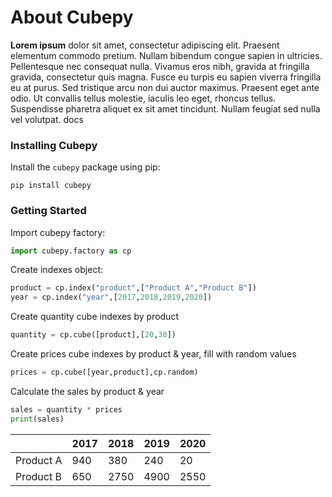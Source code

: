 # About Cubepy

**Lorem ipsum** dolor sit amet, consectetur adipiscing elit. Praesent elementum commodo pretium. Nullam bibendum congue sapien in ultricies. Pellentesque nec consequat nulla. Vivamus eros nibh, gravida at fringilla gravida, consectetur quis magna. Fusce eu turpis eu sapien viverra fringilla eu at purus. Sed tristique arcu non dui auctor maximus. Praesent eget ante odio. Ut convallis tellus molestie, iaculis leo eget, rhoncus tellus. Suspendisse pharetra aliquet ex sit amet tincidunt. Nullam feugiat sed nulla vel volutpat. docs


### Installing Cubepy

Install the  `cubepy`  package using pip:
```
pip install cubepy
```


### Getting Started

Import cubepy factory:
```python
import cubepy.factory as cp
```
 
Create indexes object:
```python
product = cp.index("product",["Product A","Product B"])
year = cp.index("year",[2017,2018,2019,2020])
```

Create quantity cube indexes by product

```python
quantity = cp.cube([product],[20,30])
```
Create prices cube indexes by product & year, fill with random values

```python
prices = cp.cube([year,product],cp.random)
```

Calculate the sales by product & year

```python
sales = quantity * prices
print(sales)
```

|  |2017|2018|2019|2020|
|--|--|--|--|--|
|Product A|  940|  380|  240|  20|
|Product B|  650|  2750|  4900| 2550|


<!--stackedit_data:
eyJoaXN0b3J5IjpbMTcwODYxNjc3NCwxNjE5NTg5NzUsMTU0ND
AwNjQxLC0xMjY3NzA1OTY3LC0yNDM4MjAzMjgsMTQyMjE3NDQw
NiwtMTMwMzQwNDUxOCw0NjYyMjQyNjAsOTAxNTM4MDk2LDI2OD
IxNDYzNl19
-->